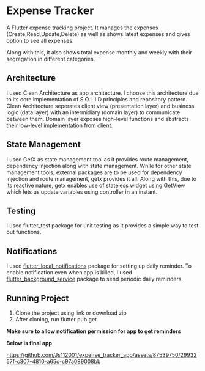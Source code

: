 # Expense Tracker

A Flutter expense tracking project. It manages the expenses (Create,Read,Update,Delete) as well as 
shows latest expenses and gives option to see all expenses.

Along with this, it also shows total expense monthly and weekly with their segregation in different categories.

## Architecture

I used Clean Architecture as app architecture. I choose this architecture due to its core implementation of S.O.L.I.D principles and repository pattern.
Clean Architecture seperates client view (presentation layer) and business logic (data layer) with an intermidiary (domain layer) to communicate between them.
Domain layer exposes high-level functions and abstracts their low-level implementation from client.

## State Management

I used GetX as state management tool as it provides route management, dependency injection along with state management. While for other state management tools,
external packages are to be used for dependency injection and route management, getx provides it all. Along with this, due to its reactive nature, getx enables 
use of stateless widget using GetView which lets us update variables using controller in an instant.

## Testing

I used flutter_test package for unit testing as it provides a simple way to test out functions.

## Notifications

I used [flutter_local_notifications](https://pub.dev/packages/flutter_local_notifications) package for setting up daily reminder. To enable notification even when app is killed, I used [flutter_background_service](https://pub.dev/packages/flutter_background_service) package to send periodic daily reminders.

## Running Project

1. Clone the project using link or download zip
2. After cloning, run flutter pub get

**Make sure to allow notification permission for app to get reminders**

**Below is final app**



https://github.com/Js112001/expense_tracker_app/assets/87539750/2993257f-c307-4810-a65c-c97a089008bb



